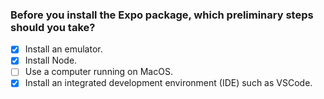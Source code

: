 ### Before you install the Expo package, which preliminary steps should you take?

- [x] Install an emulator.
- [x] Install Node.
- [ ] Use a computer running on MacOS.
- [x] Install an integrated development environment (IDE) such as VSCode.
